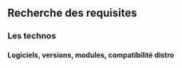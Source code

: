 ## Recherche des requisites
### Les technos
#### Logiciels, versions, modules, compatibilité distro

